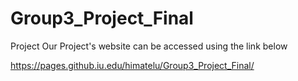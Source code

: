 # Group3_Project_Final
 Project
Our Project's website can be accessed using the link below

https://pages.github.iu.edu/himatelu/Group3_Project_Final/